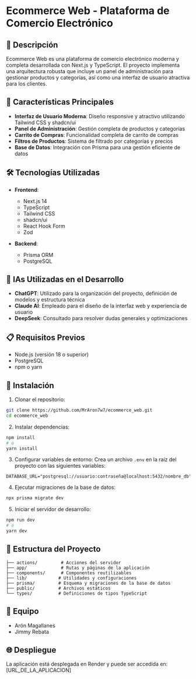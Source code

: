 # Ecommerce Web - Plataforma de Comercio Electrónico

## 📝 Descripción

Ecommerce Web es una plataforma de comercio electrónico moderna y completa desarrollada con Next.js y TypeScript. El proyecto implementa una arquitectura robusta que incluye un panel de administración para gestionar productos y categorías, así como una interfaz de usuario atractiva para los clientes.

## 🚀 Características Principales

- **Interfaz de Usuario Moderna**: Diseño responsive y atractivo utilizando Tailwind CSS y shadcn/ui
- **Panel de Administración**: Gestión completa de productos y categorías
- **Carrito de Compras**: Funcionalidad completa de carrito de compras
- **Filtros de Productos**: Sistema de filtrado por categorías y precios
- **Base de Datos**: Integración con Prisma para una gestión eficiente de datos

## 🛠️ Tecnologías Utilizadas

- **Frontend**:
  - Next.js 14
  - TypeScript
  - Tailwind CSS
  - shadcn/ui
  - React Hook Form
  - Zod

- **Backend**:
  - Prisma ORM
  - PostgreSQL

## 🤖 IAs Utilizadas en el Desarrollo

- **ChatGPT**: Utilizado para la organización del proyecto, definición de modelos y estructura técnica
- **Claude AI**: Empleado para el diseño de la interfaz web y experiencia de usuario
- **DeepSeek**: Consultado para resolver dudas generales y optimizaciones

## 📋 Requisitos Previos

- Node.js (versión 18 o superior)
- PostgreSQL
- npm o yarn

## 🔧 Instalación

1. Clonar el repositorio:
```bash
git clone https://github.com/MrAron7w7/ecommerce_web.git
cd ecommerce_web
```

2. Instalar dependencias:
```bash
npm install
# o
yarn install
```

3. Configurar variables de entorno:
Crea un archivo `.env` en la raíz del proyecto con las siguientes variables:
```env
DATABASE_URL="postgresql://usuario:contraseña@localhost:5432/nombre_db"
```

4. Ejecutar migraciones de la base de datos:
```bash
npx prisma migrate dev
```

5. Iniciar el servidor de desarrollo:
```bash
npm run dev
# o
yarn dev
```

## 📁 Estructura del Proyecto

```
├── actions/         # Acciones del servidor
├── app/             # Rutas y páginas de la aplicación
├── components/      # Componentes reutilizables
├── lib/            # Utilidades y configuraciones
├── prisma/         # Esquema y migraciones de la base de datos
├── public/         # Archivos estáticos
└── types/          # Definiciones de tipos TypeScript
```

## 👥 Equipo

- Arón Magallanes
- Jimmy Rebata

## 🌐 Despliegue

La aplicación está desplegada en Render y puede ser accedida en: [URL_DE_LA_APLICACION]


